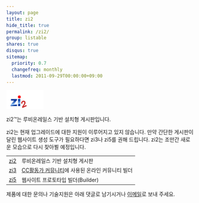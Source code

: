 ```yaml
---
layout: page
title: zi2
hide_title: true
permalink: /zi2/
group: listable
shares: true
disqus: true
sitemap:
  priority: 0.7
  changefreq: monthly
  lastmod: 2011-09-29T00:00:00+09:00
---
```


![zi2](/img/sub/zi2.gif)

zi2&trade;는 루비온레일스 기반 설치형 게시판입니다.

zi2는 현재 업그레이드에 대한 지원이 이루어지고 있지 않습니다. 만약 간단한 게시판이 달린 웹사이트 생성 도구가 필요하다면 zi3나 zi5를 권해 드립니다. zi2는 조만간 새로운 모습으로 다시 찾아뵐 예정입니다.

<table>
	<tr>
		<td><a href="http://zi2.googlecode.com/">zi2</a></td>
		<td>루비온레일스 기반 설치형 게시판</td>
	</tr>
	<tr>	
		<td><a href="http://zi3.googlecode.com/">zi3</a></td>
		<td><a href="http://vc.cckorea.org/">CC활동가 커뮤니티</a>에 사용된 온라인 커뮤니티 빌더</td>
	</tr>
	<tr>
		<td><a href="http://zi5.googlecode.com/">zi5</a></td>
		<td> 웹사이트 프로토타입 빌더(Builder)</td>
	</tr>
</table>

제품에 대한 문의나 기술지원은 아래 댓글로 남기시거나 <a href="mailto:contact@usefulparadigm.com">이메일</a>로 보내 주세요.

